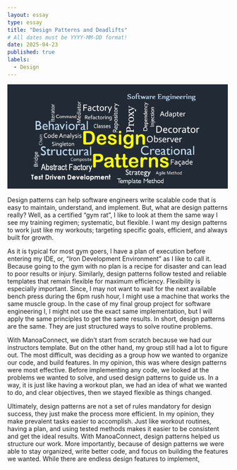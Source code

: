 ```yaml
---
layout: essay
type: essay
title: "Design Patterns and Deadlifts"
# All dates must be YYYY-MM-DD format!
date: 2025-04-23
published: true
labels:
  - Design
---
```


<img width="500px" class="rounded float-start pe-4" src="../img/design.png">

Design patterns can help software engineers write scalable code that is easy to maintain, understand, and implement. But, what are design patterns really? Well, as a certified “gym rat”, I like to look at them the same way I see my training regimen; systematic, but flexible. I want my design patterns to work just like my workouts; targeting specific goals, efficient, and always built for growth.

As it is typical for most gym goers, I have a plan of execution before entering my IDE, or, “Iron Development Environment” as I like to call it. Because going to the gym with no plan is a recipe for disaster and can lead to poor results or injury. Similarly, design patterns follow tested and reliable templates that remain flexible for maximum efficiency. Flexibility is especially important. Since, I may not want to wait for the next available bench press during the 6pm rush hour, I might use a machine that works the same muscle group. In the case of my final group project for software engineering I, I might not use the exact same implementation, but I will apply the same principles to get the same results. In short, design patterns are the same. They are just structured ways to solve routine problems.

With ManoaConnect, we didn’t start from scratch because we had our instructors template. But on the other hand, my group still had a lot to figure out. The most difficult, was deciding as a group how we wanted to organize our code, and build features. In my opinion, this was where design patterns were most effective. Before implementing any code, we looked at the problems we wanted to solve, and used design patterns to guide us. In a way, it is just like having a workout plan, we had an idea of what we wanted to do, and clear objectives, then we stayed flexible as things changed.

Ultimately, design patterns are not a set of rules mandatory for design success, they just make the process more efficient. In my opinion, they make prevalent tasks easier to accomplish. Just like workout routines, having a plan, and using tested methods makes it easier to be consistent and get the ideal results. With ManoaConnect, design patterns helped us structure our work. More importantly, because of design patterns we were able to stay organized, write better code, and focus on building the features we wanted. While there are endless design features to implement,


